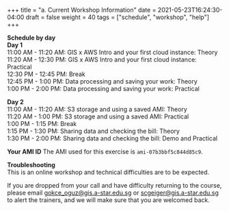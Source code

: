 +++
title = "a. Current Workshop Information"
date = 2021-05-23T16:24:30-04:00
draft = false 
weight = 40
tags = ["schedule", "workshop", "help"]
+++

**Schedule by day**  
**Day 1**  
11:00 AM - 11:20 AM: GIS x AWS Intro and your first cloud instance: Theory   
11:20 AM - 12:30 PM: GIS x AWS Intro and your first cloud instance: Practical    
12:30 PM - 12:45 PM: Break   
12:45 PM - 1:00 PM: Data processing and saving your work: Theory  
1:00 PM - 2:00 PM: Data processing and saving your work: Practical   
   
**Day 2**  
11:00 AM - 11:20 AM: S3 storage and using a saved AMI: Theory  
11:20 AM - 1:00 PM: S3 storage and using a saved AMI: Practical   
1:00 PM - 1:15 PM: Break   
1:15 PM - 1:30 PM: Sharing data and checking the bill: Theory  
1:30 PM - 2:00 PM: Sharing data and checking the bill: Demo and Practical  

**Your AMI ID**
The AMI used for this exercise is `ami-07b3bbf5c844d85c9`.  
  
**Troubleshooting**  
This is an online workshop and technical difficulties are to be expected.  

If you are dropped from your call and have difficulty returning to the course, please email gokce_oguz@gis.a-star.edu.sg or scgeiger@gis.a-star.edu.sg to alert the trainers, and we will make sure that you are welcomed back.
